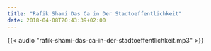 ```yaml
---
title: "Rafik Shami Das Ca in Der Stadtoeffentlichkeit"
date: 2018-04-08T20:43:39+02:00
---
```


{{< audio "rafik-shami-das-ca-in-der-stadtoeffentlichkeit.mp3" >}}